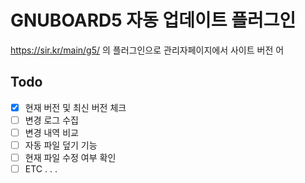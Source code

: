 # GNUBOARD5 자동 업데이트 플러그인
https://sir.kr/main/g5/ 의 플러그인으로 관리자페이지에서 사이트 버전 어

## Todo
- [x] 현재 버전 및 최신 버전 체크
- [ ] 변경 로그 수집
- [ ] 변경 내역 비교
- [ ] 자동 파일 덮기 기능
- [ ] 현재 파일 수정 여부 확인
- [ ] ETC . . .
